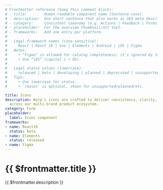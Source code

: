 ```yaml
---
# Frontmatter reference (keep this comment block):
# - title:        Human-readable component name (Sentence case).
# - description:  One short sentence that also works as SEO meta description.
# - category:     Consistent taxonomy (e.g. Actions | Feedback | Forms | Navigation | Data display | Layout | Utilities).
# - placeholder:  For the overview thumbnail/alt text.
# - frameworks:   Add one entry per platform.
#
#   Legal framework names (case-sensitive):
#     React | React 19 | Vue | Elements | Android | iOS | Figma
#   Notes:
#     • "Figma" is allowed for catalog completeness; it’s ignored by tabs/matrix.
#     • Use “iOS” (capital i + OS).
#
#   Legal status values (lowercase):
#     released | beta | developing | planned | deprecated | unsupported
#   Tips:
#     • Use lowercase for status.
#     • `reason` is optional, shown for unsupported/planned/etc.

title: Icons
description: Warp’s icons are crafted to deliver consistency, clarity, and scalability
  across our multi-brand product ecosystem.
category: Form
placeholder:
  label: Icons component
frameworks:
- name: React19
  status: beta
- name: Elements
  status: released
- name: Figma
---
```

<script setup>
import Overview from './overview.md';
import Styling from './styling.md';
import Dev from './code.md';
import Accessibility from './accessibility.md';
import { mapFrameworkStatuses } from '../utils.js';
</script>

# {{ $frontmatter.title }}
{{ $frontmatter.description }}

<DsComponentStatus align="left" hide-unsupported />

<tabs-content variant="main">
  <template #Overview>
    <overview />
  </template>
  <template #Styling>
    <styling />
  </template>
  <template #Code>
    <dev />
  </template>
  <template #Accessibility>
    <accessibility />
  </template>
</tabs-content>

<component-questions />